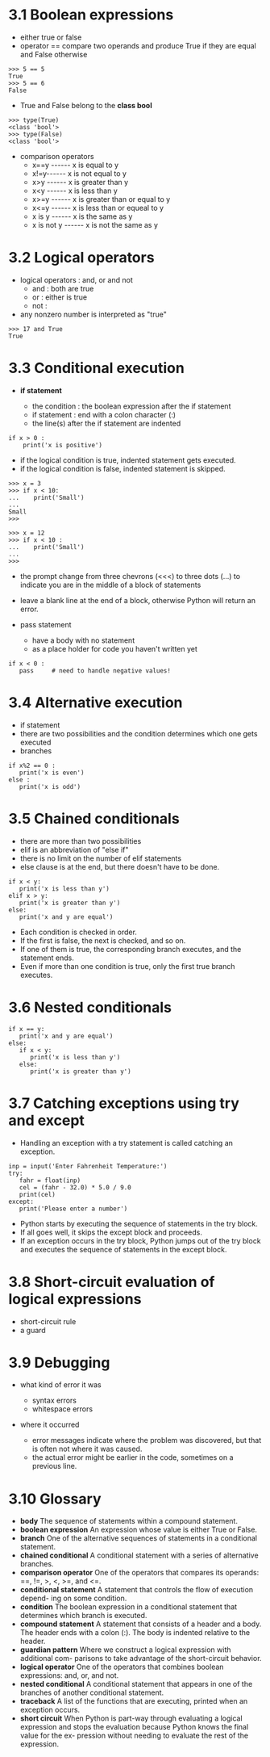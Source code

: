 # 3.1 Boolean expressions
* either true or false
* operator == compare two operands and produce True if they are equal and False otherwise
```
>>> 5 == 5 
True
>>> 5 == 6 
False
```
* True and False belong to the **class bool**
```
>>> type(True) 
<class 'bool'> 
>>> type(False) 
<class 'bool'>
```
* comparison operators
   * x==y ------ x is equal to y
   * x!=y------ x is not equal to y
   * x>y ------ x is greater than y
   * x<y ------  x is less than y
   * x>=y ------  x is greater than or equal to y
   * x<=y  ------  x is less than or equeal to y
   * x is y ------  x is the same as y
   * x is not y ------ x is not the same as y
   
# 3.2 Logical operators

* logical operators : and, or and not
   * and : both are true
   * or : either is true
   * not : 
* any nonzero number is interpreted as "true"

```
>>> 17 and True
True
```

# 3.3 Conditional execution

* **if statement**

   * the condition : the boolean expression after the if statement
   * if statement : end with a colon character (:)
   * the line(s) after the if statement are indented
   
```
if x > 0 :
    print('x is positive')
```

   * if the logical condition is true, indented statement gets executed.
   * if the logical condition is false, indented statement is skipped.
   
```
>>> x = 3
>>> if x < 10:
...    print('Small') 
...
Small
>>>
```
```
>>> x = 12
>>> if x < 10 :
...    print('Small')
... 
>>> 
```
* the prompt change from three chevrons (<<<) to three dots (...) to indicate you are in the middle of a block of statements
* leave a blank line at the end of a block, otherwise Python will return an error.

* pass statement
   * have a body with no statement
   * as a place holder for code you haven't written yet

```
if x < 0 :
   pass     # need to handle negative values!
```
   
   
# 3.4 Alternative execution

* if statement
* there are two possibilities and the condition determines which one gets executed
* branches

```
if x%2 == 0 :
   print('x is even')
else :
   print('x is odd')
```

# 3.5 Chained conditionals

* there are more than two possibilities
* elif is an abbreviation of "else if"
* there is no limit on the number of elif statements
* else clause is at the end, but there doesn't have to be done.

```
if x < y:
   print('x is less than y')
elif x > y:
   print('x is greater than y')
else:
   print('x and y are equal')
```

* Each condition is checked in order. 
* If the first is false, the next is checked, and so on. 
* If one of them is true, the corresponding branch executes, and the statement ends. 
* Even if more than one condition is true, only the first true branch executes.

# 3.6 Nested conditionals

```
if x == y:
   print('x and y are equal')
else:
   if x < y:
      print('x is less than y') 
   else:
      print('x is greater than y')
```

# 3.7 Catching exceptions using try and except

* Handling an exception with a try statement is called catching an exception.


```
inp = input('Enter Fahrenheit Temperature:') 
try:
   fahr = float(inp)
   cel = (fahr - 32.0) * 5.0 / 9.0 
   print(cel)
except:
   print('Please enter a number')
```
* Python starts by executing the sequence of statements in the try block. 
* If all goes well, it skips the except block and proceeds. 
* If an exception occurs in the try block, Python jumps out of the try block and executes the sequence of statements in the except block.

# 3.8 Short-circuit evaluation of logical expressions

* short-circuit rule
* a guard

# 3.9 Debugging

* what kind of error it was
   * syntax errors
   * whitespace errors
   
* where it occurred
   * error messages indicate where the problem was discovered, but that is often not where it was caused.
   * the actual error might be earlier in the code, sometimes on a previous line.

# 3.10 Glossary

* **body** The sequence of statements within a compound statement.
* **boolean expression** An expression whose value is either True or False. 
* **branch** One of the alternative sequences of statements in a conditional statement.
* **chained conditional** A conditional statement with a series of alternative branches.
* **comparison operator** One of the operators that compares its operands: ==, !=, >, <, >=, and <=.
* **conditional statement** A statement that controls the flow of execution depend- ing on some condition.
* **condition** The boolean expression in a conditional statement that determines which branch is executed.
* **compound statement** A statement that consists of a header and a body. The header ends with a colon (:). The body is indented relative to the header.
* **guardian pattern** Where we construct a logical expression with additional com- parisons to take advantage of the short-circuit behavior.
* **logical operator** One of the operators that combines boolean expressions: and, or, and not.
* **nested conditional** A conditional statement that appears in one of the branches of another conditional statement.
* **traceback** A list of the functions that are executing, printed when an exception occurs.
* **short circuit** When Python is part-way through evaluating a logical expression and stops the evaluation because Python knows the final value for the ex- pression without needing to evaluate the rest of the expression.


 


